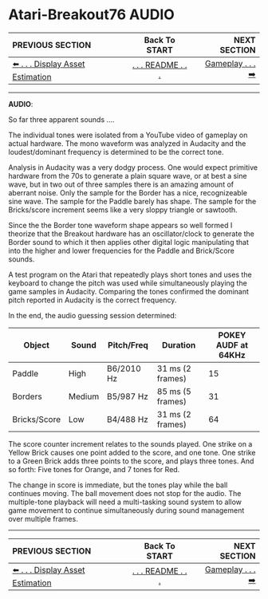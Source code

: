# Atari-Breakout76 AUDIO

**PREVIOUS SECTION** | **Back To START** | **NEXT SECTION**
:--- | :---: | ---:
[:arrow_left: . . . Display Asset Estimation]( https://github.com/kenjennings/Atari-Breakout76/blob/master/README01AssetEstimation.md "Display Asset Estimation" ) | [. . . README . . .]( https://github.com/kenjennings/Atari-Breakout76/blob/master/README.md "README" ) | [Gameplay . . . :arrow_right:]( https://github.com/kenjennings/Atari-Breakout76/blob/master/README03Gameplay.md "Gameplay" ) 

---

**AUDIO**:

So far three apparent sounds ....

The individual tones were isolated from a YouTube video of gameplay on actual hardware.  The mono waveform was analyzed in Audacity and the loudest/dominant frequency is determined to be the correct tone.  

Analysis in Audacity was a very dodgy process.  One would expect primitive hardware from the 70s to generate a plain square wave, or at best a sine wave, but in two out of three samples there is an amazing amount of aberrant noise.  Only the sample for the Border has a nice, recognizeable sine wave.  The sample for the Paddle barely has shape. The sample for the Bricks/score increment seems like a very sloppy triangle or sawtooth.  

Since the the Border tone waveform shape appears so well formed I theorize that the Breakout hardware has an oscillator/clock to generate the Border sound to which it then applies other digital logic manipulating that into the higher and lower frequencies for the Paddle and Brick/Score sounds.

A test program on the Atari that repeatedly plays short tones and uses the keyboard to change the pitch was used while simultaneously playing the game samples in Audacity.  Comparing the tones confirmed the dominant pitch reported in Audacity is the correct frequency.

In the end, the audio guessing session determined:   

Object  | Sound  | Pitch/Freq | Duration | POKEY AUDF at 64KHz
--- | --- | --- | ---- | ---
Paddle  | High    | B6/2010 Hz | 31 ms (2 frames)  | 15
Borders | Medium  | B5/987 Hz | 85 ms (5 frames) | 31
Bricks/Score | Low     | B4/488 Hz | 31 ms (2 frames) | 64

The score counter increment relates to the sounds played. One strike on a Yellow Brick causes one point added to the score, and one tone.  One strike to a Green Brick adds three points to the score, and plays three tones. And so forth: Five tones for Orange, and 7 tones for Red.  

The change in score is immediate, but the tones play while the ball continues moving.  The ball movement does not stop for the audio. The multiple-tone playback will need a multi-tasking sound system to allow game movement to continue simultaneously during sound management over multiple frames.

---

**PREVIOUS SECTION** | **Back To START** | **NEXT SECTION**
:--- | :---: | ---:
[:arrow_left: . . . Display Asset Estimation]( https://github.com/kenjennings/Atari-Breakout76/blob/master/README01AssetEstimation.md "Display Asset Estimation" ) | [. . . README . . .]( https://github.com/kenjennings/Atari-Breakout76/blob/master/README.md "README" ) | [Gameplay . . . :arrow_right:]( https://github.com/kenjennings/Atari-Breakout76/blob/master/README03Gameplay.md "Gameplay" ) 
